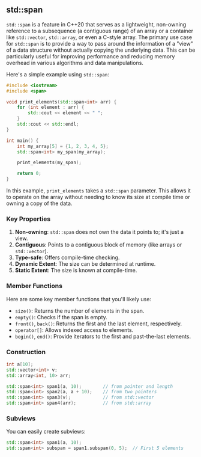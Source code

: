 ## std::span

`std::span` is a feature in C++20 that serves as a lightweight, non-owning reference to a subsequence (a contiguous range) of an array or a container like `std::vector`, `std::array`, or even a C-style array. The primary use case for `std::span` is to provide a way to pass around the information of a "view" of a data structure without actually copying the underlying data. This can be particularly useful for improving performance and reducing memory overhead in various algorithms and data manipulations.

Here's a simple example using `std::span`:

```c++
#include <iostream>
#include <span>

void print_elements(std::span<int> arr) {
    for (int element : arr) {
        std::cout << element << " ";
    }
    std::cout << std::endl;
}

int main() {
    int my_array[5] = {1, 2, 3, 4, 5};
    std::span<int> my_span(my_array);

    print_elements(my_span);

    return 0;
}
```

In this example, `print_elements` takes a `std::span` parameter. This allows it to operate on the array without needing to know its size at compile time or owning a copy of the data.
### Key Properties

1. **Non-owning**: `std::span` does not own the data it points to; it's just a view.
2. **Contiguous**: Points to a contiguous block of memory (like arrays or `std::vector`).
3. **Type-safe**: Offers compile-time checking.
4. **Dynamic Extent**: The size can be determined at runtime.
5. **Static Extent**: The size is known at compile-time.
### Member Functions

Here are some key member functions that you'll likely use:

- `size()`: Returns the number of elements in the span.
- `empty()`: Checks if the span is empty.
- `front()`, `back()`: Returns the first and the last element, respectively.
- `operator[]`: Allows indexed access to elements.
- `begin()`, `end()`: Provide iterators to the first and past-the-last elements.
### Construction

```c++
int a[10];
std::vector<int> v;
std::array<int, 10> arr;

std::span<int> span1(a, 10);        // from pointer and length
std::span<int> span2(a, a + 10);    // from two pointers
std::span<int> span3(v);            // from std::vector
std::span<int> span4(arr);          // from std::array
```

### Subviews

You can easily create subviews:

```c++
std::span<int> span1(a, 10);
std::span<int> subspan = span1.subspan(0, 5);  // First 5 elements
```